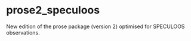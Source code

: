 # prose2_speculoos
New edition of the prose package (version 2) optimised for SPECULOOS observations.

